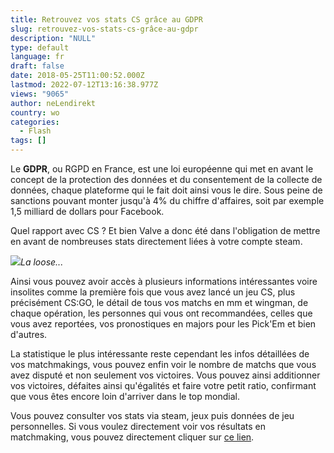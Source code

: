 ```yaml
---
title: Retrouvez vos stats CS grâce au GDPR
slug: retrouvez-vos-stats-cs-grâce-au-gdpr
description: "NULL"
type: default
language: fr
draft: false
date: 2018-05-25T11:00:52.000Z
lastmod: 2022-07-12T13:16:38.977Z
views: "9065"
author: neLendirekt
country: wo
categories:
  - Flash
tags: []
---
```

Le **GDPR**, ou RGPD en France, est une loi européenne qui met en avant le concept de la protection des données et du consentement de la collecte de données, chaque plateforme qui le fait doit ainsi vous le dire. Sous peine de sanctions pouvant monter jusqu'à 4% du chiffre d'affaires, soit par exemple 1,5 milliard de dollars pour Facebook.

Quel rapport avec CS ? Et bien Valve a donc été dans l'obligation de mettre en avant de nombreuses stats directement liées à votre compte steam. 

![](/images/articles/5b07e4ea07ecd/images/gZUYgJ2oKXi78opDYnyvgLWWYHXnVG0B7FwJRyRf.png)_La loose..._

Ainsi vous pouvez avoir accès à plusieurs informations intéressantes voire insolites comme la première fois que vous avez lancé un jeu CS, plus précisément CS:GO, le détail de tous vos matchs en mm et wingman, de chaque opération, les personnes qui vous ont recommandées, celles que vous avez reportées, vos pronostiques en majors pour les Pick'Em et bien d'autres.

La statistique le plus intéressante reste cependant les infos détaillées de vos matchmakings, vous pouvez enfin voir le nombre de matchs que vous avez disputé et non seulement vos victoires. Vous pouvez ainsi additionner vos victoires, défaites ainsi qu'égalités et faire votre petit ratio, confirmant que vous êtes encore loin d'arriver dans le top mondial.

Vous pouvez consulter vos stats via steam, jeux puis données de jeu personnelles. Si vous voulez directement voir vos résultats en matchmaking, vous pouvez directement cliquer sur [ce lien](https://t.co/Oe3yiu4sTj).

